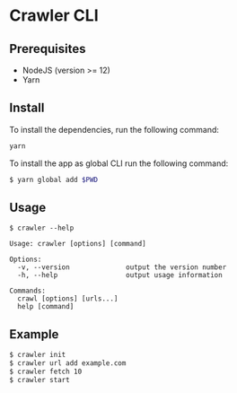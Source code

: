Crawler CLI
===========

Prerequisites
-------------

- NodeJS (version >= 12)
- Yarn

Install
-------

To install the dependencies, run the following command:

```bash
yarn
```

To install the app as global CLI run the following command:

```bash
$ yarn global add $PWD
```

Usage
-----

```console
$ crawler --help

Usage: crawler [options] [command]

Options:
  -v, --version              output the version number
  -h, --help                 output usage information

Commands:
  crawl [options] [urls...]
  help [command]
```

Example
-------

```bash
$ crawler init
$ crawler url add example.com
$ crawler fetch 10
$ crawler start
```
